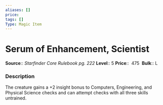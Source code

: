 ```yaml
---
aliases: []
price:  
tags: []
Type: Magic Item
---
```


# Serum of Enhancement, Scientist

**Source**:: _Starfinder Core Rulebook pg. 222_
**Level**:: 5
**Price**::  475 
**Bulk**:: L

### Description

The creature gains a +2 insight bonus to Computers, Engineering, and Physical Science checks and can attempt checks with all three skills untrained.
